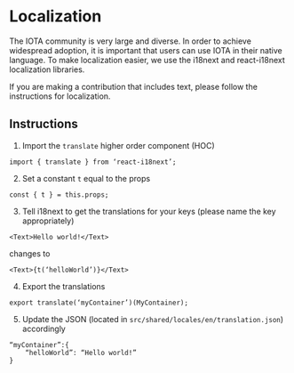 # Localization

The IOTA community is very large and diverse. In order to achieve widespread adoption, it is important that users can use IOTA in their native language. To make localization easier, we use the i18next and react-i18next localization libraries. 

If you are making a contribution that includes text, please follow the instructions for localization. 

## Instructions

1. Import the `translate` higher order component (HOC)
```
import { translate } from ‘react-i18next’;
```

2. Set a constant `t` equal to the props
```
const { t } = this.props;
```

3. Tell i18next to get the translations for your keys (please name the key appropriately)
```
<Text>Hello world!</Text>
```
changes to
```
<Text>{t(‘helloWorld’)}</Text>
```

4. Export the translations
```
export translate(‘myContainer’)(MyContainer);
```

5. Update the JSON (located in `src/shared/locales/en/translation.json`) accordingly
```
“myContainer”:{
    “helloWorld”: “Hello world!”
}
```